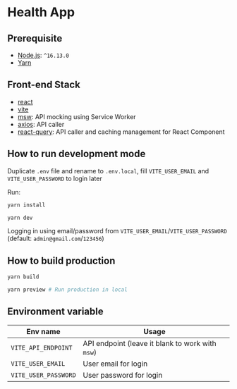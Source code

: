 # Health App

## Prerequisite

- [Node.js](https://nodejs.org): `^16.13.0`
- [Yarn](https://yarnpkg.com/)

## Front-end Stack

- [react](https://react.dev/)
- [vite](https://vitejs.dev/)
- [msw](https://mswjs.io/): API mocking using Service Worker
- [axios](https://axios-http.com/): API caller
- [react-query](https://tanstack.com/query/v3/): API caller and caching management for React Component

## How to run development mode

Duplicate `.env` file and rename to `.env.local`, fill `VITE_USER_EMAIL` and `VITE_USER_PASSWORD` to login later

Run:

```bash
yarn install

yarn dev
```

Logging in using email/password from `VITE_USER_EMAIL`/`VITE_USER_PASSWORD` (default: `admin@gmail.com`/`123456`)

## How to build production

```bash
yarn build

yarn preview # Run production in local
```

## Environment variable

| Env name             | Usage                                            |
| -------------------- | ------------------------------------------------ |
| `VITE_API_ENDPOINT`  | API endpoint (leave it blank to work with `msw`) |
| `VITE_USER_EMAIL`    | User email for login                             |
| `VITE_USER_PASSWORD` | User password for login                          |
